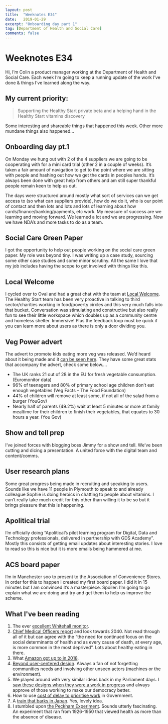 ```yaml
---
layout: post
title:  "Weeknotes E34"
date:   2019-01-29
excerpt: "Onboarding day part 1"
tag: [Department of Health and Social Care]
comments: false
---
```


# Weeknotes E34
Hi, I’m Colin a product manager working at the Department of Health and Social Care. Each week I’m going to keep a running update of the work I’ve done & things I’ve learned along the way.

## My current priority:
> Supporting the Healthy Start private beta and a helping hand in the Healthy Start vitamins discovery

Some interesting and shareable things that happened this week. Other more mundane things also happened…

## Onboarding day pt.1
On Monday we hung out with 2 of the 4 suppliers we are going to be cooperating with for a mini card trial (other 2 in a couple of weeks). It’s taken a fair amount of navigation to get to the point where we are sitting with people and hashing out how we get the cards in peoples hands. It’s always been done with great help from others and am still super thankful people remain keen to help us out.

The days were structured around mostly what sort of services can we get access to (so what can suppliers provide), how do we do it, who is our point of contact and then lots and lots and lots of learning about how cards/finance/banking/payments, etc work.
My measure of success are we learning and moving forward. We learned a lot and we are progressing.
Now we have NDA’s and more tasks to do as a team.

## Social Care Green Paper
I got the opportunity to help out people working on the social care green paper. My role was beyond tiny. I was writing up a case study, sourcing some other case studies and some minor scrutiny. All the same I love that my job includes having the scope to get involved with things like this.

## Local Welcome
I cycled over to Oval and had a great chat with the team at [Local Welcome](http://localwelcome.org/). The Healthy Start team has been very proactive in talking to third sector/charities working in food/poverty circles and this very much falls into that bucket. Conversation was stimulating and constructive but also really fun to see their little workspace which doubles up as a community centre and homeless shelter. Immersive! Plus the feedback loop must be quick if you can learn more about users as there is only a door dividing you. 

## Veg Power advert
The advert to promote kids eating more veg was released. We’d heard about it being made and it [can be seen here](https://www.itv.com/presscentre/press-releases/exciting-brave-new-campaign-get-kids-eat-veg-eat-them-defeat-them). They have some great stats that accompany the advert, check some below....
- The UK ranks 21 out of 28 in the EU for fresh vegetable consumption. (Euromonitor data)
- 96% of teenagers and 80% of primary school age children don’t eat enough vegetables (Veg Facts – The Food Foundation)
- 44% of children will remove at least some, if not all of the salad from a burger (YouGov)
- Nearly half of parents (49.2%) wait at least 5 minutes or more at family mealtime for their children to finish their vegetables, that equates to 30 hours a year. (You Gov)

## Show and tell prep
I’ve joined forces with blogging boss Jimmy for a show and tell. We’ve been cutting and dicing a presentation. A united force with the digital team and content/comms.

## User research plans
Some great progress being made in recruiting and speaking to users. Sounds like we have 11 people in Plymouth to speak to and already colleague Sophie is doing heroics in chatting to people about vitamins. I can’t really take much credit for this other than willing it to be so but it brings pleasure that this is happening.

## Apolitical trial
I’m officially doing “Apolitical’s pilot learning program for Digital, Data and Technology professionals, delivered in partnership with GDS Academy”. Mostly this consists of getting email updates about interesting stories. I love to read so this is nice but it is more emails being hammered at me.

## ACS board paper
I’m in Manchester soo to present to the Association of Convenience Stores. In order for this to happen I created my first board paper. I did it in 15 minutes but I am convinced it’s a masterpiece.
Spoiler: I’m going to go explain what we are doing and try and get them to help us improve the scheme.

## What I've been reading
1.  The ever [excellent Whitehall monitor](https://www.instituteforgovernment.org.uk/publication/whitehall-monitor-2019/civil-service). 
2. [Chief Medical Officers report](https://assets.publishing.service.gov.uk/government/uploads/system/uploads/attachment_data/file/767549/Annual_report_of_the_Chief_Medical_Officer_2018_-_health_2040_-_better_health_within_reach.pdf) and look towards 2040. Not read through all of it but can agree with the “the need for continued focus on the social determinants of health and as every cause of death, at every age, is more common in the most deprived”. Lots about healthy eating in there.
3. What [Amazon got up to in 2018](https://www.vox.com/the-goods/2018/12/13/18136695/amazon-year-growth-alexa-web-services-kids-tech).
4. [Beyond user-centered design](https://medium.com/@cassierobinson/beyond-human-centred-design-to-501a994f3123). Always a fan of not forgetting communities needs and involving other unseen actors (machines or the environment). 
5. We played around with very similar ideas back in my Parliament days. I [saw these designs when they were a work in progress](https://www.mysociety.org/2018/12/13/making-votes-easier-to-understand/) and always approve of those working to make our democracy better.
6. How to use [cost of delay to prioritise work](http://alaniswright.com/blog/how-government-digital-teams-can-use-cost-of-delay-to-prioritize-work/) in Government.
7. A [train that barks in Japan](http://www.asahi.com/ajw/articles/AJ201801170001.html). Yes, lovely idea.
8. I stumbled upon [the Peckham Experiment](http://thephf.org/peckhamexperiment). Sounds utterly fascinating. An experiment that ran from 1926-1950 that viewed health as more than the absence of disease.
